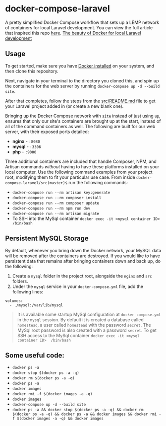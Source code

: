 # docker-compose-laravel
A pretty simplified Docker Compose workflow that sets up a LEMP network of containers for local Laravel development. You can view the full article that inspired this repo [here](https://dev.to/aschmelyun/the-beauty-of-docker-for-local-laravel-development-13c0). [The beauty of Docker for local Laravel development](https://dev.to/aschmelyun/the-beauty-of-docker-for-local-laravel-development-13c0)


## Usage

To get started, make sure you have [Docker installed](https://docs.docker.com/docker-for-mac/install/) on your system, and then clone this repository.

Next, navigate in your terminal to the directory you cloned this, and spin up the containers for the web server by running `docker-compose up -d --build site`.

After that completes, follow the steps from the [src/README.md](src/README.md) file to get your Laravel project added in (or create a new blank one).

Bringing up the Docker Compose network with `site` instead of just using `up`, ensures that only our site's containers are brought up at the start, instead of all of the command containers as well. The following are built for our web server, with their exposed ports detailed:

- **nginx** - `:8080`
- **mysql** - `:3306`
- **php** - `:9000`

Three additional containers are included that handle Composer, NPM, and Artisan commands *without* having to have these platforms installed on your local computer. Use the following command examples from your project root, modifying them to fit your particular use case. From inside `docker-compose-laravel/src(master)$` run the following commands:

- `docker-compose run --rm artisan key:generate`
- `docker-compose run --rm composer install`
- `docker-compose run --rm composer update`
- `docker-compose run --rm npm run dev`
- `docker-compose run --rm artisan migrate` 
- To SSH into the MySql container `docker exec -it <mysql container ID>  /bin/bash`

## Persistent MySQL Storage

By default, whenever you bring down the Docker network, your MySQL data will be removed after the containers are destroyed. If you would like to have persistent data that remains after bringing containers down and back up, do the following:

1. Create a `mysql` folder in the project root, alongside the `nginx` and `src` folders.
2. Under the `mysql` service in your `docker-compose.yml` file, add the following lines:

```
volumes:
  - ./mysql:/var/lib/mysql
```

>It is available some startup MySql configuration at `docker-compose.yml` in the `mysql` session. By default it is created a database called `homestead`, a user called `homestead` with the password `secret`. The MySql root password is also created with a password `secret`. To get SSH access to the MySql container `docker exec -it <mysql container ID>  /bin/bash`

## Some useful code:
- `docker ps -a`
- `docker stop $(docker ps -a -q)`
- `docker rm $(docker ps -a -q)`
- `docker ps -a`
- `docker images`
- `docker rmi -f $(docker images -a -q)`
- `docker images`
- `docker-compose up -d --build site`
- `docker ps -a && docker stop $(docker ps -a -q) && docker rm $(docker ps -a -q) && docker ps -a && docker images && docker rmi -f $(docker images -a -q) && docker images`
